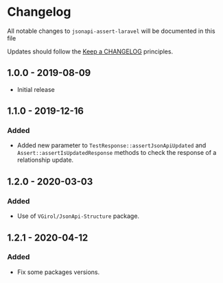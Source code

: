 # Changelog

All notable changes to `jsonapi-assert-laravel` will be documented in this file

Updates should follow the [Keep a CHANGELOG](http://keepachangelog.com/) principles.

## 1.0.0 - 2019-08-09

- Initial release

## 1.1.0 - 2019-12-16

### Added

- Added new parameter to `TestResponse::assertJsonApiUpdated` and `Assert::assertIsUpdatedResponse` methods to check the response of a relationship update.

## 1.2.0 - 2020-03-03

### Added

- Use of `VGirol/JsonApi-Structure` package.

## 1.2.1 - 2020-04-12

### Added

- Fix some packages versions.
